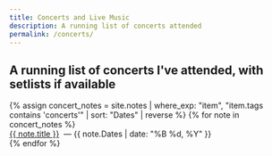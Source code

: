 ```yaml
---
title: Concerts and Live Music
description: A running list of concerts attended
permalink: /concerts/
---
```


<h2>A running list of concerts I've attended, with setlists if available</h2>

<div class="notes-entry-container">
  {% assign concert_notes = site.notes | where_exp: "item", "item.tags contains 'concerts'" | sort: "Dates" | reverse %}
  {% for note in concert_notes %}
    <div class="notes-entry">
      <a class="internal-link" href="{{ site.baseurl }}{{ note.url }}">{{ note.title }}</a>
      <span class="notes-entry-date">&nbsp;&mdash;&nbsp;{{ note.Dates | date: "%B %d, %Y" }}</span>
    </div>
  {% endfor %}
</div>